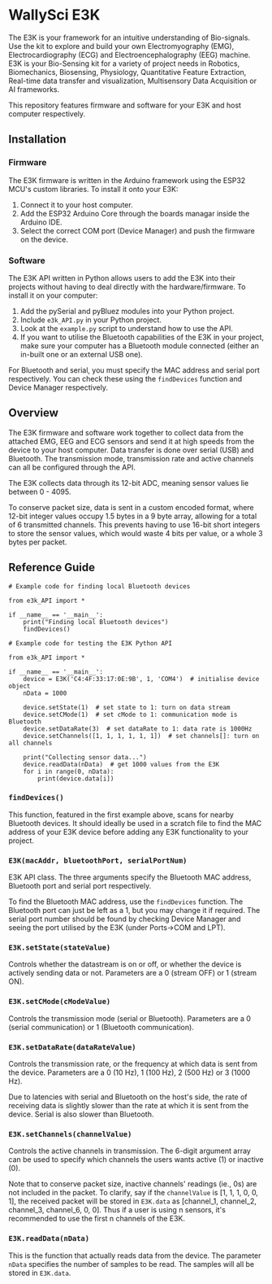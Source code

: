 # WallySci E3K
The E3K is your framework for an intuitive understanding of Bio-signals. Use the kit to explore and build your own Electromyography (EMG), Electrocardiography (ECG) and Electroencephalography (EEG) machine. E3K is your Bio-Sensing kit for a variety of project needs in Robotics, Biomechanics, Biosensing, Physiology, Quantitative Feature Extraction, Real-time data transfer and visualization, Multisensory Data Acquisition or AI frameworks.

This repository features firmware and software for your E3K and host computer respectively. 

## Installation
### Firmware 
The E3K firmware is written in the Arduino framework using the ESP32 MCU's custom libraries. To install it onto your E3K: 
1. Connect it to your host computer. 
2. Add the ESP32 Arduino Core through the boards managar inside the Arduino IDE.
3. Select the correct COM port (Device Manager) and push the firmware on the device.

### Software 
The E3K API written in Python allows users to add the E3K into their projects without having to deal directly with the hardware/firmware. To install it on your computer: 
1. Add the pySerial and pyBluez modules into your Python project. 
2. Include ```e3k_API.py``` in your Python project.  
3. Look at the ```example.py``` script to understand how to use the API. 
4. If you want to utilise the Bluetooth capabilities of the E3K in your project, make sure your computer has a Bluetooth module connected (either an in-built one or an external USB one). 

For Bluetooth and serial, you must specify the MAC address and serial port respectively. You can check these using the ```findDevices``` function and Device Manager respectively.  

## Overview
The E3K firmware and software work together to collect data from the attached EMG, EEG and ECG sensors and send it at high speeds from the device to your host computer. Data transfer is done over serial (USB) and Bluetooth. The transmission mode, transmission rate and active channels can all be configured through the API. 

The E3K collects data through its 12-bit ADC, meaning sensor values lie between 0 - 4095.

To conserve packet size, data is sent in a custom encoded format, where 12-bit integer values occupy 1.5 bytes in a 9 byte array, allowing for a total of 6 transmitted channels. This prevents having to use 16-bit short integers to store the sensor values, which would waste 4 bits per value, or a whole 3 bytes per packet. 

## Reference Guide 
```
# Example code for finding local Bluetooth devices

from e3k_API import *

if __name__ == '__main__':
    print("Finding local Bluetooth devices")
    findDevices()
```

```
# Example code for testing the E3K Python API

from e3k_API import *

if __name__ == '__main__':
    device = E3K('C4:4F:33:17:0E:9B', 1, 'COM4')  # initialise device object
    nData = 1000

    device.setState(1)  # set state to 1: turn on data stream
    device.setCMode(1)  # set cMode to 1: communication mode is Bluetooth
    device.setDataRate(3)  # set dataRate to 1: data rate is 1000Hz
    device.setChannels([1, 1, 1, 1, 1, 1])  # set channels[]: turn on all channels

    print("Collecting sensor data...")
    device.readData(nData)  # get 1000 values from the E3K
    for i in range(0, nData):
        print(device.data[i])
```
### ```findDevices()```
This function, featured in the first example above, scans for nearby Bluetooth devices. It should ideally be used in a scratch file to find the MAC address of your E3K device before adding any E3K functionality to your project. 

### ```E3K(macAddr, bluetoothPort, serialPortNum)```
E3K API class. The three arguments specify the Bluetooth MAC address, Bluetooth port and serial port respectively. 

To find the Bluetooth MAC address, use the ```findDevices``` function. The Bluetooth port can just be left as a 1, but you may change it if required. The serial port number should be found by checking Device Manager and seeing the port utilised by the E3K (under Ports->COM and LPT). 

### ```E3K.setState(stateValue)```
Controls whether the datastream is on or off, or whether the device is actively sending data or not. Parameters are a 0 (stream OFF) or 1 (stream ON). 

### ```E3K.setCMode(cModeValue)```
Controls the transmission mode (serial or Bluetooth). Parameters are a 0 (serial communication) or 1 (Bluetooth communication).

### ```E3K.setDataRate(dataRateValue)```
Controls the transmission rate, or the frequency at which data is sent from the device. Parameters are a 0 (10 Hz), 1 (100 Hz), 2 (500 Hz) or 3 (1000 Hz). 

Due to latencies with serial and Bluetooth on the host's side, the rate of receiving data is slightly slower than the rate at which it is sent from the device. Serial is also slower than Bluetooth.

### ```E3K.setChannels(channelValue)```
Controls the active channels in transmission. The 6-digit argument array can be used to specify which channels the users wants active (1) or inactive (0). 

Note that to conserve packet size, inactive channels' readings (ie., 0s) are not included in the packet. To clarify, say if the ```channelValue``` is [1, 1, 1, 0, 0, 1], the received packet will be stored in ```E3K.data``` as [channel_1, channel_2, channel_3, channel_6, 0, 0]. Thus if a user is using n sensors, it's recommended to use the first n channels of the E3K. 

### ```E3K.readData(nData)```
This is the function that actually reads data from the device. The parameter ```nData``` specifies the number of samples to be read. The samples will all be stored in ```E3K.data```.
